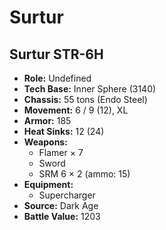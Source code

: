 # Surtur
## Surtur STR-6H
- **Role:** Undefined
- **Tech Base:** Inner Sphere (3140)
- **Chassis:** 55 tons (Endo Steel)
- **Movement:** 6 / 9 (12), XL
- **Armor:** 185
- **Heat Sinks:** 12 (24)
- **Weapons:**
  - Flamer × 7
  - Sword
  - SRM 6 × 2 (ammo: 15)
- **Equipment:**
  - Supercharger
- **Source:** Dark Age
- **Battle Value:** 1203

